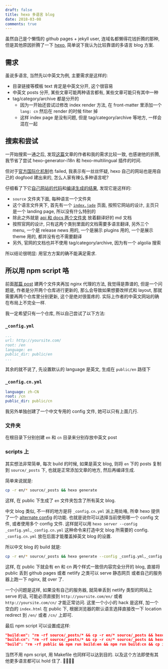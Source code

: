 ```yaml
---
draft: false
title: hexo 多语言 blog
date: 2018-03-08
comments: true
---
```


虽然自己是个懒惰的 github pages + jekyll user, 连域名都懒得花钱折腾的那种, 但是其他原因折腾了一下 [hexo](https://hexo.io/), 简单说下我认为比较靠谱的多语言 blog 方案.

## 需求
虽说多语言, 当然先以中英文为例, 主要需求是这样的:
- 目录链接等模板 text 肯定是中英文分开, 这个很容易
- 中英文 posts 分开, 某些文章可能两种语言都有, 某些文章可能只有其中一种
- tag/category/archive 都是分开的
  - 因为一开始还尝试过修改 index render 方法, 在 front-matter 里添加一个 `lang: cn` 然后在 render 的时候 filter 掉
  - 这样 index page 是没有问题, 但是 tag/category/archive 等地方, 一样会混在一起

## 搜索和尝试
一开始搜索一通之后, 发现[这篇](http://kvh.io/cn/hexo-nginx-multi-lingual.html)文章的作者和我的需求比较一致, 也感谢他的折腾, 我节省了尝试 hexo-generator-i18n 和 hexo-multilingual 插件的时间.

但对于[官方国际化机制](https://hexo.io/docs/internationalization.html)也 failed, 我表示有一丝丝怀疑, hexo 自己的网站也是用自己的 dogfood 建出来的, 怎么人家有辣么多种语言呢?

仔细看了下它[自己网站的代码](https://github.com/hexojs/site)和[编译生成的结果](https://github.com/hexojs/hexojs.github.io), 发现它是这样的:
- `source` 文件夹下面, 每种语言一个文件夹
- 这个语言文件夹下, 首先有一个 [`index.jade`](https://github.com/hexojs/site/blob/master/source/zh-cn/index.jade) 页面, 按照它网站的设计, 主页只是一个 landing page, 所以没有什么特别的
- 除此之外就是 [api 和 docs 两个文件夹](https://github.com/hexojs/site/tree/master/source/zh-cn) 放着翻译好的 md 文档
- 按照官网的设计, 只有这两个类别里面的文档需要多语言翻译, 另外三个 menu, 一个是 release news 用的, 一个是展示 plugins 用的, 一个是展示 theme 用的, 都并没有也不需要翻译
- 另外, 官网的文档也并不使用 tag/category/archive, 因为有一个 algolia 搜索

所以结论很明显: 用官方方案的确不能满足需求.

## 所以用 npm script 咯
前面[那篇 post](http://kvh.io/cn/hexo-nginx-multi-lingual.html) 建两个文件夹再加 nginx 代理的方法, 我觉得是靠谱的, 但是一个问题是, 作者是分开两个仓库进行更新的, 那么会导致如果想要改样式和 layout, 那就需要再两个仓库里分别更新, 这个是绝对很蛋疼的.
实际上作者的中英文网站的确在布局上不完全一样.

我一定希望只有一个仓库, 所以自己尝试了以下方法:

### `_config.yml`

```yml
...
url: http://yoursite.com/
root: /en
language: en
public_dir: public/en
...
```

其余的就不说了, 先设置默认的 language 是英文, 生成在 `public/en` 路径下

### `_config.cn.yml`

```yml
language: zh-CN
root: /cn
public_dir: public/cn
```
我另外单独创建了一个中文专用的 config 文件, 她可以只有上面几行.

### 文件夹
在根目录下分别创建 `en` 和 `cn` 目录来分别存放中英文 post

### scripts 上
其实想法非常简单, 每次 build 的时候, 如果是英文 blog, 则将 `en` 下的 posts 复制到 `source/_posts` 下,
也就是正常添加文章的地方, 然后再编译生成.

简单来说就是:
```sh
cp -r en/* source/_posts && hexo generate
```

这样, 在 public 下生成了 `en` 文件夹包含了所有英文 blog.

中文 blog 类似, 不一样的地方是将 `_config.cn.yml` 派上用处咯, 所幸 hexo 提供了一个 [alternate config](https://hexo.io/docs/configuration.html#Using-an-Alternate-Config) 的功能.
也就是说你可以选择当前使用哪一个 config 文件, 或者使用多个 config 文件.
这样就可以用 `hexo server --config _config.yml,_config.cn.yml` 这种命令来打造中文 blog 所需要的 config.
`_config.cn.yml` 放在后面才能覆盖掉英文 blog 的设置.

所以中文 blog 的 build 就是:
```sh
cp -r en/* source/_posts && hexo generate --config _config.yml,_config.cn.yml
```

这样, 在 public 下就会有 en 和 cn 两个样式一致但内容完全分开的 blog, 直接将 public 丢到 github pages 或者 netlify 之类可以 serve 静态网页
或者自己的服务器上跑一下 nginx, 就 over 了.


一个小问题是这样, 如果没有自己的服务器, 就简单丢到 netlify 类型的网站上 serve 的话, 可能必须直接到 `http://yoursite.com/en/` 或者 `http://yoursite.com/cn/` 才能正常访问.
这里一个小小的 hack 是这样, 加一个空白的 `index.html` 在 public 下, 根据浏览器的默认语言选择直接改一下 location redirect 到 `/en/`
或者 `/cn/` 上即可.

最后 npm script 可以设置成这样:
```json
"build:en": "rm -rf source/_posts/* && cp -r en/* source/_posts && hexo generate && rm -rf source/_posts/*",
"build:cn": "rm -rf source/_posts/* && cp -r cn/* source/_posts && hexo generate --config _config.yml,_config.cn.yml && rm -rf source/_posts/*",
"build": "rm -rf public && npm run build:en && npm run build:cn && cp index.html public/"
```

当然不用 npm script, 用 Makefile 也同样可以达到目的.
以及这个方法即使有其他更多语言都可以 hold 住了. 🤟🏻🖖🏻
